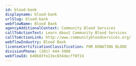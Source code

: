 ```yaml
---
id: blood-bank
displayname: blood-bank
urlSlug: blood-bank
webflowName: Blood Bank
agencyAdditionalContext: Community Blood Services
callToActionText: Learn About Community Blood Services
callToActionLink: http://www.communitybloodservices.org/
webflowIndustry: Blood Bank
licenseCertificationClassification: FOR DONATING BLOOD
divisionPhone: (201) 444-3900
webflowId: 640b83fe13ec834decff8f24
---
```

